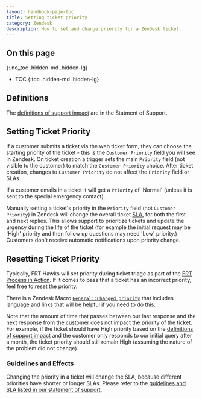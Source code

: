 ```yaml
---
layout: handbook-page-toc
title: Setting ticket priority
category: Zendesk
description: How to set and change priority for a ZenDesk ticket.
---
```


## On this page
{:.no_toc .hidden-md .hidden-lg}

- TOC
{:toc .hidden-md .hidden-lg}

## Definitions
The [definitions of support impact](/support/#definitions-of-support-impact) are in the Statment of Support.

## Setting Ticket Priority

If a customer submits a ticket via the web ticket form, they can choose the starting priority of the ticket - this is the `Customer Priority` field you will see in Zendesk. On ticket creation a trigger sets the main `Priority` field (not visible to the customer) to match the `Customer Priority` choice. After ticket creation, changes to `Customer Priority` do not affect the `Priority` field or SLAs.

If a customer emails in a ticket it will get a `Priority` of 'Normal' (unless it is sent to the special emergency contact).

Manually setting a ticket's priority in the `Priority` field (not `Customer Priority`) in Zendesk will change the overall ticket [SLA](/handbook/support/workflows/working-on-tickets.html#understanding-slas), for both the first and next replies. This allows support to prioritize tickets and update the urgency during the life of the ticket (for example the initial request may be 'High' priority and then follow up questions may need 'Low' priority.) Customers don't receive automatic notifications upon priority change.

## Resetting Ticket Priority
Typically, FRT Hawks will set priority during ticket triage as part of the [FRT Process in Action](/handbook/support/workflows/meeting-service-level-objectives.html#the-process-in-action). If it comes to pass that a ticket has an incorrect priority, feel free to reset the priority.

There is a Zendesk Macro [`General::Changed priority`](https://gitlab.com/search?utf8=%E2%9C%93&group_id=2573624&project_id=17008590&scope=&search_code=true&snippets=false&repository_ref=master&nav_source=navbar&search=id%3A+360093631494) that includes language and links that will be helpful if you need to do this.

Note that the amount of time that passes between our last response and the next response from the customer does not impact the priority of the ticket. For example, if the ticket should have High priority based on the [definitions of support impact](/support/#definitions-of-support-impact) and the customer only responds to our initial query after a month, the ticket priority should still remain High (assuming the nature of the problem did not change).

### Guidelines and Effects

Changing the priority in a ticket will change the SLA, because different priorities have shorter or longer SLAs. Please refer to the [guidelines and SLA listed in our statement of support](/support/#standard-support).

